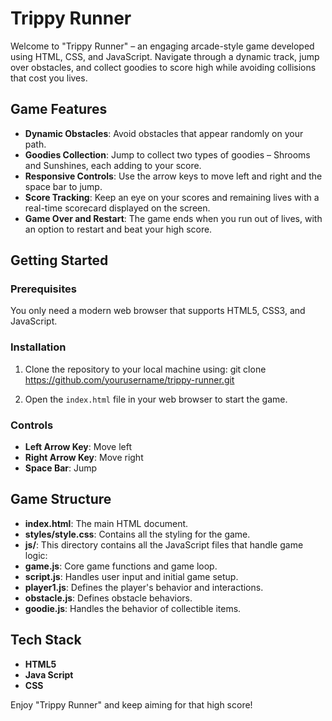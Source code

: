 # Trippy Runner

Welcome to "Trippy Runner" – an engaging arcade-style game developed using HTML, CSS, and JavaScript. Navigate through a dynamic track, jump over obstacles, and collect goodies to score high while avoiding collisions that cost you lives.

## Game Features

- **Dynamic Obstacles**: Avoid obstacles that appear randomly on your path.
- **Goodies Collection**: Jump to collect two types of goodies – Shrooms and Sunshines, each adding to your score.
- **Responsive Controls**: Use the arrow keys to move left and right and the space bar to jump.
- **Score Tracking**: Keep an eye on your scores and remaining lives with a real-time scorecard displayed on the screen.
- **Game Over and Restart**: The game ends when you run out of lives, with an option to restart and beat your high score.

## Getting Started

### Prerequisites

You only need a modern web browser that supports HTML5, CSS3, and JavaScript.

### Installation

1. Clone the repository to your local machine using:
   git clone https://github.com/yourusername/trippy-runner.git

2. Open the `index.html` file in your web browser to start the game.

### Controls

- **Left Arrow Key**: Move left
- **Right Arrow Key**: Move right
- **Space Bar**: Jump

## Game Structure

- **index.html**: The main HTML document.
- **styles/style.css**: Contains all the styling for the game.
- **js/**: This directory contains all the JavaScript files that handle game logic:
- **game.js**: Core game functions and game loop.
- **script.js**: Handles user input and initial game setup.
- **player1.js**: Defines the player's behavior and interactions.
- **obstacle.js**: Defines obstacle behaviors.
- **goodie.js**: Handles the behavior of collectible items.

## Tech Stack

- **HTML5**
- **Java Script**
- **CSS**

Enjoy "Trippy Runner" and keep aiming for that high score!

